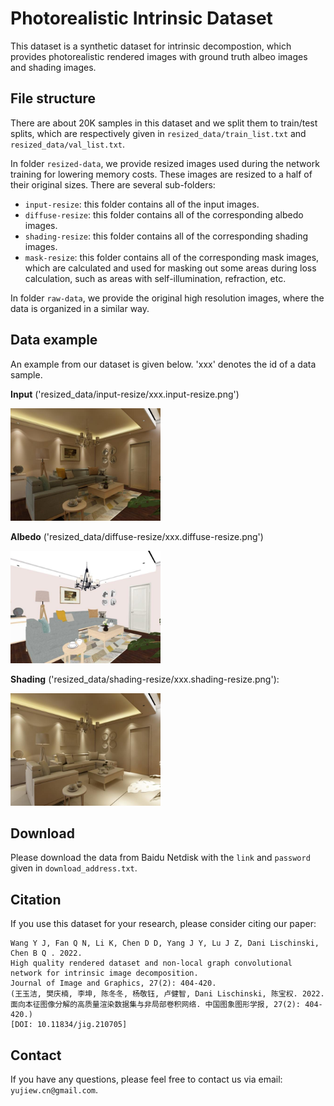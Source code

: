 # Photorealistic Intrinsic Dataset
This dataset is a synthetic dataset for intrinsic decompostion, which provides photorealistic rendered images with ground truth albeo images and shading images.


## File structure
There are about 20K samples in this dataset and we split them to train/test splits, which are respectively given in `resized_data/train_list.txt` and `resized_data/val_list.txt`. 

In folder `resized-data`, we provide resized images used during the network training for lowering memory costs. These images are resized to a half of their original sizes. There are several sub-folders:

* `input-resize`: this folder contains all of the input images.
* `diffuse-resize`: this folder contains all of the corresponding albedo images.
* `shading-resize`: this folder contains all of the corresponding shading images.
* `mask-resize`: this folder contains all of the corresponding mask images, which are calculated and used for masking out some areas during loss calculation, such as areas with self-illumination, refraction, etc. 

In folder `raw-data`, we provide the original high resolution images, where the data is organized in a similar way.

## Data example
An example from our dataset is given below. 'xxx' denotes the id of a data sample. 

**Input** ('resized_data/input-resize/xxx.input-resize.png')

<img src="example/02064143.input-resize.jpg" alt="MarineGEO circle logo" style="height: 180px; width:240px;"/>

**Albedo** ('resized_data/diffuse-resize/xxx.diffuse-resize.png')

<img src="example/02064143.diffuse-resize.jpg" alt="MarineGEO circle logo" style="height: 180px; width:240px;"/>

**Shading** ('resized_data/shading-resize/xxx.shading-resize.png'):

<img src="example/02064143.shading-resize.jpg" alt="MarineGEO circle logo" style="height: 180px; width:240px;"/>

## Download
Please download the data from Baidu Netdisk with the `link` and `password` given in `download_address.txt`.

## Citation
If you use this dataset for your research, please consider citing our paper: 
```
Wang Y J, Fan Q N, Li K, Chen D D, Yang J Y, Lu J Z, Dani Lischinski, Chen B Q . 2022. 
High quality rendered dataset and non-local graph convolutional network for intrinsic image decomposition. 
Journal of Image and Graphics, 27(2): 404-420. 
(王玉洁, 樊庆楠, 李坤, 陈冬冬, 杨敬钰, 卢健智, Dani Lischinski, 陈宝权. 2022. 
面向本征图像分解的高质量渲染数据集与非局部卷积网络. 中国图象图形学报, 27(2): 404-420.) 
[DOI: 10.11834/jig.210705]
```


## Contact
If you have any questions, please feel free to contact us via email: `yujiew.cn@gmail.com`.
